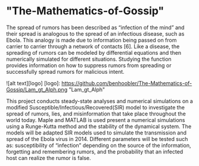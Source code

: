 # "The-Mathematics-of-Gossip"

The spread of rumors has been described as “infection of the mind” and their spread is analogous to the spread of an infectious disease, such as Ebola. This analogy is made due to information being passed on from carrier to carrier through a network of contacts [6]. Like a disease, the spreading of rumors can be modeled by differential equations and then numerically simulated for different situations. Studying the function provides information on how to suppress rumors from spreading or successfully spread rumors for malicious intent.

![alt text][logo]
[logo]: https://github.com/benhoobler/The-Mathematics-of-Gossip/Lam_gt_Alph.png "Lam_gt_Alph"

This project conducts steady-state analyses and numerical simulations on a modified Susceptible/Infectious/Recovered(SIR) model to investigate the spread of rumors, lies, and misinformation that take place throughout the world today. Maple and MATLAB is used present a numerical simulations using a Runge-Kutta method and the stability of the dynamical system. The models will be adapted SIR models used to simulate the transmission and spread of the Ebola virus in 2014. Different parameters will be tested such as: susceptibility of “infection” depending on the source of the information, forgetting and remembering rumors, and the probability that an infected host can realize the rumor is false.
